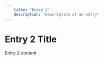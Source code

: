 ```yaml
---
    title: "Entry 2"
    description: "Description of an entry"
---
```


# Entry 2 Title

Entry 2 content